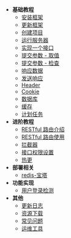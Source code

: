 
- <b>基础教程</b>
  - [安装框架](tutorial/basic/install.md)
  - [更新框架](tutorial/basic/update.md)
  - [创建项目](tutorial/basic/create.md)
  - [运行服务器](tutorial/basic/run.md)
  - [实现一个接口](tutorial/basic/addApi.md)
  - [提交参数 - 取值](tutorial/basic/params.md)
  - [提交参数 - 检查](tutorial/basic/paramsCheck.md)
  - [响应数据](tutorial/basic/responseData.md)
  - [发送响应](tutorial/basic/send.md)
  - [Header](tutorial/basic/header.md)
  - [Cookie](tutorial/basic/cookie.md)
  - [数据库](tutorial/basic/db.md)
  - [缓存](tutorial/basic/cache.md)
  - [计划任务](tutorial/basic/task.md)
- <b>进阶教程</b>
  - [RESTful 路由介绍](tutorial/advanced/RESTfulDesc.md)
  - [RESTful 路由使用](tutorial/advanced/RESTfulUse.md)
  - [拦截器](tutorial/advanced/interceptor.md)
  - [接口权限设置](tutorial/advanced/permission.md)
  - [热更](tutorial/advanced/hotUpdate.md)
- **部署相关**
  - [redis-宝塔](tutorial/release/bt_redis.md)
- <b>功能实现</b>
  - [用户登录检测](functions/loginCheck.md)
- <b>其他</b>
  - [更新日志](versions.md)
  - <a href="https://wway.lanzoub.com/s/fastserver" download target="_blank">资源下载</a>
  - [常见问题](questions.md)
  - [运维工具](tutorial/basic/tools.md)